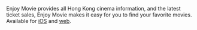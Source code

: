 Enjoy Movie provides all Hong Kong cinema information, and the latest ticket sales, Enjoy Movie makes it easy for you to find your favorite movies. Available for [iOS](https://itunes.apple.com/app/apple-store/id295613985?pt=19300&ct=Conceptable%20Home&mt=8) and [web](https://enjoymovie.net).
